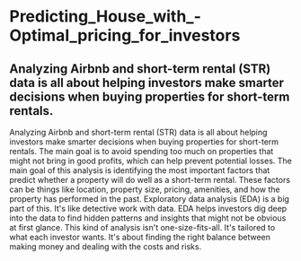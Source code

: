 # Predicting_House_with_-Optimal_pricing_for_investors
## Analyzing Airbnb and short-term rental (STR) data is all about helping investors make smarter decisions when buying properties for short-term rentals.
Analyzing Airbnb and short-term rental (STR) data is all about helping investors make smarter decisions when buying properties for short-term rentals. The main goal is to avoid spending too much on properties that might not bring in good profits, which can help prevent potential losses.
The main goal of this analysis is identifying the most important factors that predict whether a property will do well as a short-term rental. These factors can be things like location, property size, pricing, amenities, and how the property has performed in the past.
Exploratory data analysis (EDA) is a big part of this. It's like detective work with data. EDA helps investors dig deep into the data to find hidden patterns and insights that might not be obvious at first glance.
This kind of analysis isn't one-size-fits-all. It's tailored to what each investor wants. It's about finding the right balance between making money and dealing with the costs and risks.

